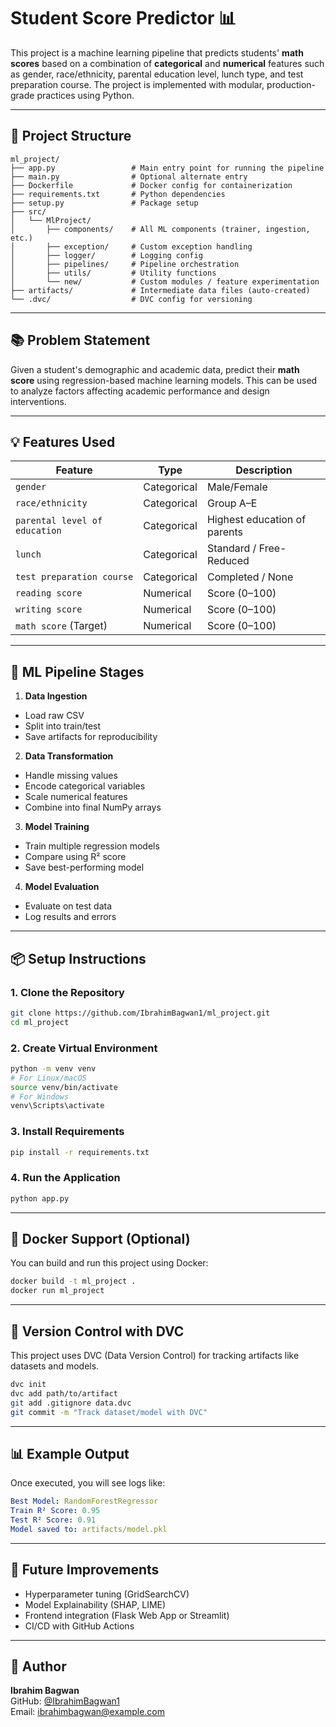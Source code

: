 # Student Score Predictor 📊

This project is a machine learning pipeline that predicts students' **math scores** based on a combination of **categorical** and **numerical** features such as gender, race/ethnicity, parental education level, lunch type, and test preparation course. The project is implemented with modular, production-grade practices using Python.

---

## 🚀 Project Structure

```
ml_project/
├── app.py                 # Main entry point for running the pipeline
├── main.py                # Optional alternate entry
├── Dockerfile             # Docker config for containerization
├── requirements.txt       # Python dependencies
├── setup.py               # Package setup
├── src/
│   └── MlProject/
│       ├── components/    # All ML components (trainer, ingestion, etc.)
│       ├── exception/     # Custom exception handling
│       ├── logger/        # Logging config
│       ├── pipelines/     # Pipeline orchestration
│       ├── utils/         # Utility functions
│       └── new/           # Custom modules / feature experimentation
├── artifacts/             # Intermediate data files (auto-created)
└── .dvc/                  # DVC config for versioning
```

---

## 📚 Problem Statement

Given a student's demographic and academic data, predict their **math score** using regression-based machine learning models. This can be used to analyze factors affecting academic performance and design interventions.

---

## 💡 Features Used

| Feature                      | Type        | Description                            |
|------------------------------|-------------|----------------------------------------|
| `gender`                     | Categorical | Male/Female                            |
| `race/ethnicity`             | Categorical | Group A–E                              |
| `parental level of education`| Categorical | Highest education of parents           |
| `lunch`                      | Categorical | Standard / Free-Reduced                |
| `test preparation course`    | Categorical | Completed / None                       |
| `reading score`              | Numerical   | Score (0–100)                          |
| `writing score`              | Numerical   | Score (0–100)                          |
| `math score` (Target)        | Numerical   | Score (0–100)                          |

---

## 🧪 ML Pipeline Stages

1. **Data Ingestion**
  - Load raw CSV
  - Split into train/test
  - Save artifacts for reproducibility

2. **Data Transformation**
  - Handle missing values
  - Encode categorical variables
  - Scale numerical features
  - Combine into final NumPy arrays

3. **Model Training**
  - Train multiple regression models
  - Compare using R² score
  - Save best-performing model

4. **Model Evaluation**
  - Evaluate on test data
  - Log results and errors

---

## 📦 Setup Instructions

### 1. Clone the Repository
```bash
git clone https://github.com/IbrahimBagwan1/ml_project.git
cd ml_project
```

### 2. Create Virtual Environment
```bash
python -m venv venv
# For Linux/macOS
source venv/bin/activate
# For Windows
venv\Scripts\activate
```

### 3. Install Requirements
```bash
pip install -r requirements.txt
```

### 4. Run the Application
```bash
python app.py
```

---

## 🐳 Docker Support (Optional)

You can build and run this project using Docker:

```bash
docker build -t ml_project .
docker run ml_project
```

---

## 📁 Version Control with DVC

This project uses DVC (Data Version Control) for tracking artifacts like datasets and models.

```bash
dvc init
dvc add path/to/artifact
git add .gitignore data.dvc
git commit -m "Track dataset/model with DVC"
```

---

## 📊 Example Output

Once executed, you will see logs like:

```yaml
Best Model: RandomForestRegressor
Train R² Score: 0.95
Test R² Score: 0.91
Model saved to: artifacts/model.pkl
```

---

## 🧠 Future Improvements

- Hyperparameter tuning (GridSearchCV)
- Model Explainability (SHAP, LIME)
- Frontend integration (Flask Web App or Streamlit)
- CI/CD with GitHub Actions

---

## 📌 Author

**Ibrahim Bagwan**  
GitHub: [@IbrahimBagwan1](https://github.com/IbrahimBagwan1)  
Email: ibrahimbagwan@example.com  
